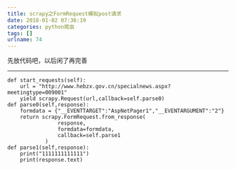 ```yaml
---
title: scrapy之FormRequest模拟post请求
date: 2018-01-02 07:36:19
categories: python爬虫
tags: []
urlname: 74
---
```

先放代码吧，以后闲了再完善


----------


    def start_requests(self):
        url = "http://www.hebzx.gov.cn/specialnews.aspx?meetingtype=009001"
        yield scrapy.Request(url,callback=self.parse0)
    def parse0(self,response):
        formdata = {"__EVENTTARGET":"AspNetPager1","__EVENTARGUMENT":"2"}
        return scrapy.FormRequest.from_response(
                    response,
                    formdata=formdata,
                    callback=self.parse1
                )       
    def parse1(self,response):
        print("1111111111111")
        print(response.text)